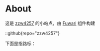 # About

这是 [zzw4257](https://github.com/zzw4257/zzw4257.cn) 的小站点，由 [Fuwari](https://github.com/saicaca/fuwari) 组件构建

::github{repo="zzw4257"}

下面是指路标：

